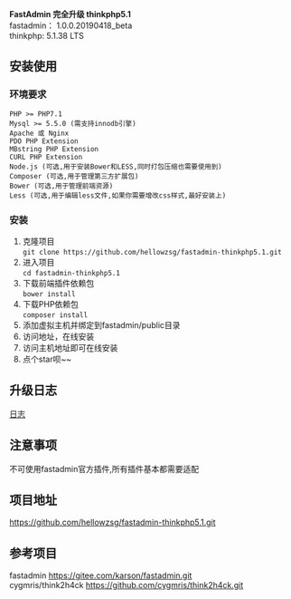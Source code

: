 **FastAdmin 完全升级 thinkphp5.1**  
fastadmin： 1.0.0.20190418_beta  
thinkphp: 5.1.38 LTS

## **安装使用**
### **环境要求**
```
PHP >= PHP7.1
Mysql >= 5.5.0 (需支持innodb引擎)
Apache 或 Nginx
PDO PHP Extension
MBstring PHP Extension
CURL PHP Extension
Node.js (可选,用于安装Bower和LESS,同时打包压缩也需要使用到)
Composer (可选,用于管理第三方扩展包)
Bower (可选,用于管理前端资源)
Less (可选,用于编辑less文件,如果你需要增改css样式,最好安装上)
```
### **安装**
1. 克隆项目  
`git clone https://github.com/hellowzsg/fastadmin-thinkphp5.1.git`
2. 进入项目  
`cd fastadmin-thinkphp5.1`
2. 下载前端插件依赖包  
`bower install`
3. 下载PHP依赖包  
`composer install`
4. 添加虚拟主机并绑定到fastadmin/public目录
5. 访问地址，在线安装
5. 访问主机地址即可在线安装
6. 点个star呗~~
## **升级日志**  
[日志](https://github.com/hellowzsg/fastadmin-thinkphp5.1/blob/master/UPGRADE.md)
## **注意事项**
不可使用fastadmin官方插件,所有插件基本都需要适配

## **项目地址**
https://github.com/hellowzsg/fastadmin-thinkphp5.1.git
## **参考项目**
fastadmin  https://gitee.com/karson/fastadmin.git  
cygmris/think2h4ck  https://github.com/cygmris/think2h4ck.git
